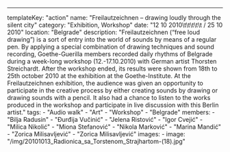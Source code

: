 ---
  templateKey: "action"
  name: "Freilautzeichnen – drawing loudly through the silent city"
  category: "Exhibition, Workshop"
  date: "12 10 2010\t\t\t\t\t / 25 10 2010"
  location: "Belgrade"
  description: "Freilautzeichnen (“free loud drawing”) is a sort of entry into the world of sounds by means of a regular pen. By applying a special combination of drawing techniques and sound recording, Goethe-Guerilla members recorded daily rhythms of Belgrade during a week-long workshop (12.-17.10.2010) with German artist Thorsten Streichardt. After the workshop ended, its results were shown from 18th to 25th october 2010 at the exhibition at the Goethe-Institute. At the Freilautzeichnen exhibition, the audience was given an opportunity to participate in the creative process by either creating sounds by drawing or drawing sounds with a pencil. It also had a chance to listen to the works produced in the workshop and participate in live discussion with this Berlin artist."
  tags:
    - "Audio walk"
    - "Art"
    - "Workshop"
    - "Belgrade"
  members:
    - "Bilja Radusin"
    - "Đurđija Vučinić"
    - "Jelena Ristović"
    - "Igor Cvejić"
    - "Milica Nikolić"
    - "Miona Stefanović"
    - "Nikola Marković"
    - "Marina Mandić"
    - "Zorica Milisavljević"
    - "Zorica Milisavljević"
  images:
    -
      image: "/img/20101013_Radionica_sa_Torstenom_Strajhartom-(18).jpg"
